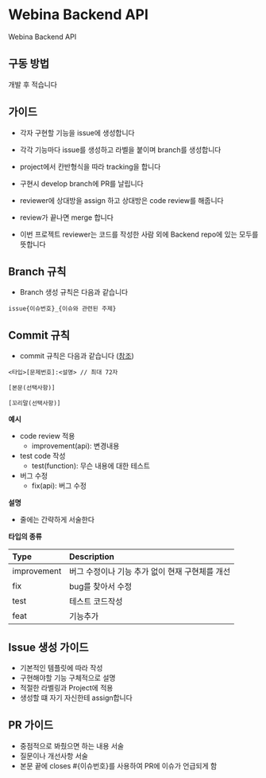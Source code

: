 # Webina Backend API
Webina Backend API


## 구동 방법
개발 후 적습니다

## 가이드
- 각자 구현할 기능을 issue에 생성합니다

- 각각 기능마다 issue를 생성하고 라벨을 붙이며 branch를 생성합니다

- project에서 칸반형식을 따라 tracking을 합니다

- 구현시 develop branch에 PR를 날립니다

- reviewer에 상대방을 assign 하고 상대방은 code review를 해줍니다

- review가 끝나면 merge 합니다

- 이번 프로젝트 reviewer는 코드를 작성한 사람 외에 Backend repo에 있는 모두를 뜻합니다

## Branch 규칙
- Branch 생성 규칙은 다음과 같습니다
```
issue{이슈번호}_{이슈와 관련된 주제}
```

## Commit 규칙

- commit 규칙은 다음과 같습니다 ([참조](https://www.conventionalcommits.org/ko/v1.0.0-beta.4/))
```
<타입>[문제번호]:<설명> // 최대 72자

[본문(선택사항)]

[꼬리말(선택사항)]
```

**예시**
- code review 적용
    - improvement(api): 변경내용
-  test code 작성
    - test(function): 무슨 내용에 대한 테스트
- 버그 수정
    - fix(api): 버그 수정

**설명**
- 줄에는 간략하게 서술한다

**타입의 종류**

| Type  | Description 
|:--------|:--------|
| improvement | 버그 수정이나 기능 추가 없이 현재 구현체를 개선 |
| fix |  bug를 찾아서 수정| 
| test | 테스트 코드작성 |
| feat | 기능추가|

## Issue 생성 가이드
- 기본적인 템플릿에 따라 작성
- 구현해야할 기능 구체적으로 설명
- 적절한 라벨링과 Project에 적용
- 생성할 떄 자기 자신한테 assign합니다

## PR 가이드
- 중점적으로 봐줬으면 하는 내용 서술
- 질문이나 개선사항 서술
- 본문 끝에 closes #{이슈번호}를 사용하여 PR에 이슈가 언급되게 함
